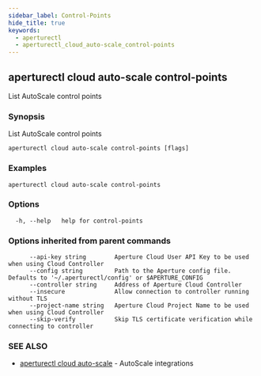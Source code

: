```yaml
---
sidebar_label: Control-Points
hide_title: true
keywords:
  - aperturectl
  - aperturectl_cloud_auto-scale_control-points
---
```


<!-- markdownlint-disable -->

## aperturectl cloud auto-scale control-points

List AutoScale control points

### Synopsis

List AutoScale control points

```
aperturectl cloud auto-scale control-points [flags]
```

### Examples

```
aperturectl cloud auto-scale control-points
```

### Options

```
  -h, --help   help for control-points
```

### Options inherited from parent commands

```
      --api-key string        Aperture Cloud User API Key to be used when using Cloud Controller
      --config string         Path to the Aperture config file. Defaults to '~/.aperturectl/config' or $APERTURE_CONFIG
      --controller string     Address of Aperture Cloud Controller
      --insecure              Allow connection to controller running without TLS
      --project-name string   Aperture Cloud Project Name to be used when using Cloud Controller
      --skip-verify           Skip TLS certificate verification while connecting to controller
```

### SEE ALSO

- [aperturectl cloud auto-scale](/reference/aperture-cli/aperturectl/cloud/auto-scale/auto-scale.md) - AutoScale integrations
